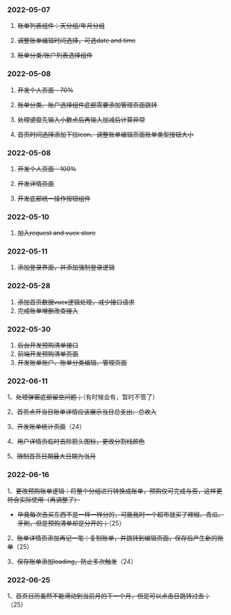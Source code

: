 ### 2022-05-07

1. ~~账单列表组件：天分组/年月分组~~

2. ~~调整账单编辑时间选择，可选date and time~~

3. ~~账单分类/账户列表选择组件~~

### 2022-05-08

1. ~~开发个人页面 - 70%~~

2. ~~账单分类、账户选择组件底部需要添加管理页面跳转~~

3. ~~处理键盘先输入小数点后再输入加减后计算异常~~

4. ~~首页时间选择添加下拉icon、调整账单编辑页面账单类型按钮大小~~

### 2022-05-08

1. ~~开发个人页面 - 100%~~

2. ~~开发详情页面~~

3. ~~开发底部统一操作按钮组件~~

### 2022-05-10

1. ~~加入request and vuex store~~

### 2022-05-11

1. ~~添加登录界面，并添加强制登录逻辑~~

### 2022-05-28

1. ~~添加首页数据vuex逻辑处理，减少接口请求~~
2. ~~完成账单增删改查接入~~

### 2022-05-30

1. ~~后台开发预购清单接口~~
2. ~~前端开发预购清单页面~~
3. ~~开发账单账户、账单分类编辑、管理页面~~



### 2022-06-11

1、~~处理弹窗底部留空问题；~~（有时候会有，暂时不管了）

2、~~首页点开当日账单详情应该展示当日总支出、总收入~~

3、~~开发账单统计页面~~（24）

4、~~用户详情页临时去除箭头图标，更改分割线颜色~~

5、~~限制首页日期最大日期为当月~~



### 2022-06-16

1、~~更改预购账单逻辑：将整个分组进行转换成账单，预购仅可完成与否，这样更符合实际使用（再调整了）~~

- ~~毕竟每次去买东西不是一样一样分的，可能我时一个超市就买了辣椒、青瓜、牙刷，但是预购清单却是分开的；~~（25）

2、~~账单详情页添加再记一笔：复制账单，并跳转到编辑页面，保存后产生新的账单~~（25）

3、~~保存账单添加loading，防止多次触发~~（24）



### 2022-06-25

1、~~首页日历虽然不能滑动到当前月的下一个月，但是可以点击日跳转过去；~~（25）

